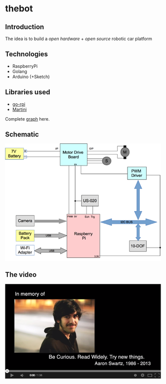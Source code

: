# thebot

## Introduction

The idea is to build a *open hardware* + *open source* robotic car platform

## Technologies

* RaspberryPi
* Golang
* Arduino (+Sketch)

## Libraries used

* [go-rpi](https://github.com/kid0m4n/go-rpi)
* [Martini](https://github.com/codegangsta/martini)

Complete [graph](http://godoc.org/github.com/thebot/thebot/src/firmware?import-graph) here.

## Schematic

![Block schematic](doc/schematic.png)

## The video

[![Screenshot](doc/youtube.png)](www.youtube.com/watch?v=iMXjkZ4B3EM)
